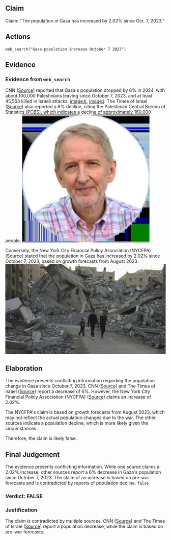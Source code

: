 ## Claim
Claim: "The population in Gaza has increased by 2.02% since Oct. 7, 2023."

## Actions
```
web_search("Gaza population increase October 7 2023")
```

## Evidence
### Evidence from `web_search`
CNN ([Source](https://www.cnn.com/2025/01/01/middleeast/israel-population-migration-war-intl)) reported that Gaza's population dropped by 6% in 2024, with about 100,000 Palestinians leaving since October 7, 2023, and at least 45,553 killed in Israeli attacks. <image:k>, <image:j>. The Times of Israel ([Source](https://www.timesofisrael.com/gaza-population-down-by-6-since-war-began-says-pa-bureau-citing-hamas-figures/)) also reported a 6% decline, citing the Palestinian Central Bureau of Statistics (PCBS), which indicates a decline of approximately 160,000 people. ![image 1646](media/2025-07-20_10-39-1753007954-541099.jpg)

Conversely, the New York City Financial Policy Association (NYCFPA) ([Source](https://nycfpa.org/12/19/population-in-gaza-has-increased-by-2-02-since-october-7-2023/)) stated that the population in Gaza has increased by 2.02% since October 7, 2023, based on growth forecasts from August 2023. ![image 1632](media/2025-07-20_10-38-1753007935-200533.jpg)


## Elaboration
The evidence presents conflicting information regarding the population change in Gaza since October 7, 2023. CNN ([Source](https://www.cnn.com/2025/01/01/middleeast/israel-population-migration-war-intl)) and The Times of Israel ([Source](https://www.timesofisrael.com/gaza-population-down-by-6-since-war-began-says-pa-bureau-citing-hamas-figures/)) report a decrease of 6%. However, the New York City Financial Policy Association (NYCFPA) ([Source](https://nycfpa.org/12/19/population-in-gaza-has-increased-by-2-02-since-october-7-2023/)) claims an increase of 2.02%.

The NYCFPA's claim is based on growth forecasts from August 2023, which may not reflect the actual population changes due to the war. The other sources indicate a population decline, which is more likely given the circumstances.

Therefore, the claim is likely false.


## Final Judgement
The evidence presents conflicting information. While one source claims a 2.02% increase, other sources report a 6% decrease in Gaza's population since October 7, 2023. The claim of an increase is based on pre-war forecasts and is contradicted by reports of population decline. `false`

### Verdict: FALSE

### Justification
The claim is contradicted by multiple sources. CNN ([Source](https://www.cnn.com/2025/01/01/middleeast/israel-population-migration-war-intl)) and The Times of Israel ([Source](https://www.timesofisrael.com/gaza-population-down-by-6-since-war-began-says-pa-bureau-citing-hamas-figures/)) report a population decrease, while the claim is based on pre-war forecasts.

